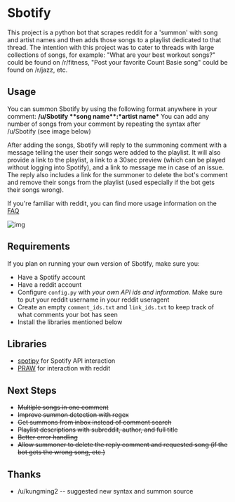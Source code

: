 # Sbotify

This project is a python bot that scrapes reddit for a 'summon' with song and artist names and then adds those songs to a playlist dedicated to that thread. The intention with this project was to cater to threads with large collections of songs, for example: "What are your best workout songs?" could be found on /r/fitness, "Post your favorite Count Basie song" could be found on /r/jazz, etc. 

## Usage 
You can summon Sbotify by using the following format anywhere in your comment: **/u/Sbotify \*\*song name\*\*:\*artist name\***
You can add any number of songs from your comment by repeating the syntax after /u/Sbotify (see image below)

After adding the songs, Sbotify will reply to the summoning comment with a message telling the user their songs were added to the playlist. It will also provide a link to the playlist, a link to a 30sec preview (which can be played without logging into Spotify), and a link to message me in case of an issue. The reply also includes a link for the summoner to delete the bot's comment and remove their songs from the playlist (used especially if the bot gets their songs wrong).

If you're familiar with reddit, you can find more usage information on the [FAQ](https://www.reddit.com/r/Sbotify/comments/84ic13/sbotify_info/)

![img](https://i.imgur.com/GMr9NXC.png)

## Requirements

If you plan on running your own version of Sbotify, make sure you:
* Have a Spotify account
* Have a reddit account
* Configure ```config.py``` with *your own API ids and information*. Make sure to put your reddit username in your reddit useragent
* Create an empty ```comment_ids.txt``` and ```link_ids.txt``` to keep track of what comments your bot has seen
* Install the libraries mentioned below

## Libraries

* [spotipy](https://github.com/plamere/spotipy) for Spotify API interaction
* [PRAW](https://github.com/praw-dev/praw) for interaction with reddit

## Next Steps
* ~~Multiple songs in one comment~~
* ~~Improve summon detection with regex~~
* ~~Get summons from inbox instead of comment search~~
* ~~Playlist descriptions with subreddit, author, and full title~~
* ~~Better error handling~~
* ~~Allow summoner to delete the reply comment and requested song (if the bot gets the wrong song, etc.)~~

## Thanks 
* /u/kungming2 -- suggested new syntax and summon source
